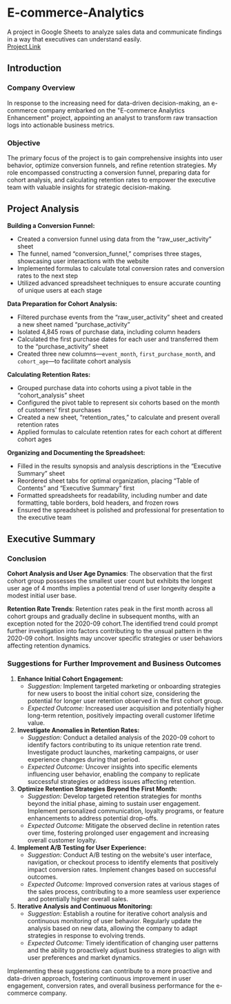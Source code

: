 # E-commerce-Analytics
A project in Google Sheets to analyze sales data and communicate findings in a way that executives can understand easily.  
[Project Link](https://docs.google.com/spreadsheets/d/10b5HvXs2XzCHScZjHYnhYyKPGJEpNpwGi2lTrieSl40/edit#gid=38637670)
## Introduction
### Company Overview
In response to the increasing need for data-driven decision-making, an e-commerce company embarked on the "E-commerce Analytics Enhancement" project, appointing an analyst to transform raw transaction logs into actionable business metrics.
### Objective
The primary focus of the project is to gain comprehensive insights into user behavior, optimize conversion funnels, and refine retention strategies. My role encompassed constructing a conversion funnel, preparing data for cohort analysis, and calculating retention rates to empower the executive team with valuable insights for strategic decision-making.

## Project Analysis
**Building a Conversion Funnel:**  
- Created a conversion funnel using data from the “raw_user_activity” sheet
- The funnel, named “conversion_funnel,” comprises three stages, showcasing user interactions with the website
- Implemented formulas to calculate total conversion rates and conversion rates to the next step
- Utilized advanced spreadsheet techniques to ensure accurate counting of unique users at each stage

**Data Preparation for Cohort Analysis:**
- Filtered purchase events from the “raw_user_activity” sheet and created a new sheet named “purchase_activity”
- Isolated 4,845 rows of purchase data, including column headers
- Calculated the first purchase dates for each user and transferred them to the “purchase_activity” sheet
- Created three new columns—`event_month`, `first_purchase_month`, and `cohort_age`—to facilitate cohort analysis
 
**Calculating Retention Rates:**
- Grouped purchase data into cohorts using a pivot table in the “cohort_analysis” sheet
- Configured the pivot table to represent six cohorts based on the month of customers' first purchases
- Created a new sheet, “retention_rates,” to calculate and present overall retention rates
- Applied formulas to calculate retention rates for each cohort at different cohort ages

**Organizing and Documenting the Spreadsheet:**
- Filled in the results synopsis and analysis descriptions in the “Executive Summary” sheet
- Reordered sheet tabs for optimal organization, placing “Table of Contents” and “Executive Summary” first
- Formatted spreadsheets for readability, including number and date formatting, table borders, bold headers, and frozen rows
- Ensured the spreadsheet is polished and professional for presentation to the executive team

## Executive Summary
### Conclusion
**Cohort Analysis and User Age Dynamics**: The observation that the first cohort group possesses the smallest user count but exhibits the longest user age of 4 months implies a potential trend of user longevity despite a modest initial user base.

**Retention Rate Trends**: Retention rates peak in the first month across all cohort groups and gradually decline in subsequent months, with an exception noted for the 2020-09 cohort.The identified trend could prompt further investigation into factors contributing to the unsual pattern in the 2020-09 cohort. Insights may uncover specific strategies or user behaviors affecting retention dynamics.	

### Suggestions for Further Improvement and Business Outcomes
1. **Enhance Initial Cohort Engagement:**  
    - *Suggestion:* Implement targeted marketing or onboarding strategies for new users to boost the initial cohort size, considering the potential for longer user retention observed in the first cohort group. 
    - *Expected Outcome:* Increased user acquisition and potentially higher long-term retention, positively impacting overall customer lifetime value. 
2. **Investigate Anomalies in Retention Rates:**  
    - *Suggestion:* Conduct a detailed analysis of the 2020-09 cohort to identify factors contributing to its unique retention rate trend. Investigate product launches, marketing campaigns, or user experience changes during that period. 
    - *Expected Outcome:* Uncover insights into specific elements influencing user behavior, enabling the company to replicate successful strategies or address issues affecting retention. 
3. **Optimize Retention Strategies Beyond the First Month:**  
    - *Suggestion:* Develop targeted retention strategies for months beyond the initial phase, aiming to sustain user engagement. Implement personalized communication, loyalty programs, or feature enhancements to address potential drop-offs. 
    - *Expected Outcome:* Mitigate the observed decline in retention rates over time, fostering prolonged user engagement and increasing overall customer loyalty. 
4. **Implement A/B Testing for User Experience:**  
    - *Suggestion:* Conduct A/B testing on the website's user interface, navigation, or checkout process to identify elements that positively impact conversion rates. Implement changes based on successful outcomes. 
    - *Expected Outcome:* Improved conversion rates at various stages of the sales process, contributing to a more seamless user experience and potentially higher overall sales. 
5. **Iterative Analysis and Continuous Monitoring:**  
    - *Suggestion:* Establish a routine for iterative cohort analysis and continuous monitoring of user behavior. Regularly update the analysis based on new data, allowing the company to adapt strategies in response to evolving trends.  
    - *Expected Outcome:* Timely identification of changing user patterns and the ability to proactively adjust business strategies to align with user preferences and market dynamics.  

Implementing these suggestions can contribute to a more proactive and data-driven approach, fostering continuous improvement in user engagement, conversion rates, and overall business performance for the e-commerce company.
